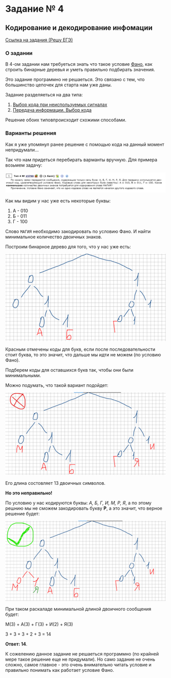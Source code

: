 # Задание № 4
## Кодирование и декодирование инфомации


[Ссылка на задания (Решу ЕГЭ)](https://inf-ege.sdamgia.ru/)

### **О задании**

В 4-ом задании нам требуеться знать что такое условие [Фано](https://ru.wikipedia.org/wiki/%D0%A3%D1%81%D0%BB%D0%BE%D0%B2%D0%B8%D0%B5_%D0%A4%D0%B0%D0%BD%D0%BE), как строить бинарные деревья и уметь правильно подбирать значения.

Это задание программно не решаеться. Это связано с тем, что большинство цепочек для старта нам уже даны.


Задание разделяеться на два типа:
1. [Выбор кода при неиспользуемых сигналах](https://inf-ege.sdamgia.ru/test?theme=369)
2. [Передача информации. Выбор кода](https://inf-ege.sdamgia.ru/test?theme=232)

Решение обоих типовпроисходит схожими способами.


### **Варианты решения**

Как я уже упомянул ранее решение с помощью кода на данный момент непридумали...

Так что нам придеться перебирать варманты вручную. Для примера возьмем задачу:

![image](/other/example-4.png)

Как мы видим у нас уже есть некоторые буквы:
1. A - 010
2. Б - 011
3. Г - 100
   
Слово `МАГИЯ` необходимо закодировать по условию Фано. И найти минимальное количество двоичных знаков. 

Построим бинарное дерево для того, что у нас уже есть:

![image](/other/image-4-1.png)


Красным отмечены коды для букв, если после последовательности стоит буква, то это значит, что дальше мы идти не можем (по условию Фано).

Подберем коды для оставшихся букв так, чтобы они были минимальными.

Можно подумать, что такой вариант подойдет:

![image](/other/image-4-2.png)

Его длина состовляет 13 двоичных символов.

**Но это неправильно!** 

По условию у нас кодируются буквы: *А, Б, Г, И, М, Р, Я*, а по этому решнию мы не сможем закодировать букву **Р**, а это значит, что верное решение будет:

![image](/other/image-4-3.png)

При таком раскаладе минимальной длиной двоичного сообщения будет:

М(3) + А(3) + Г(3) + И(2) + Я(3)

3 + 3 + 3 + 2 + 3 = 14

**Ответ: 14**.


К сожелению данное задание не решаеться программно (по крайней мере такое решение еще не придумали). Но само задание не очень сложно, самое главное - это очень внимательно читать условие и правильно понимать как работает условие Фано.